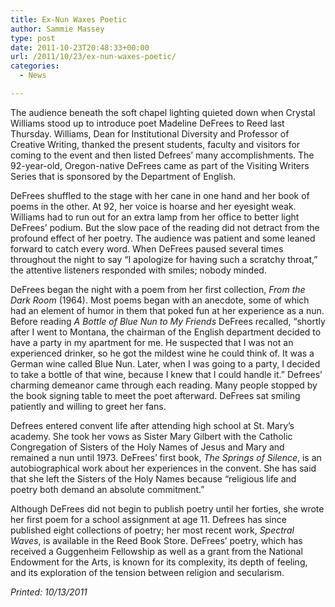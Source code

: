 ```yaml
---
title: Ex-Nun Waxes Poetic
author: Sammie Massey
type: post
date: 2011-10-23T20:48:33+00:00
url: /2011/10/23/ex-nun-waxes-poetic/
categories:
  - News

---
```

The audience beneath the soft chapel lighting quieted down when Crystal Williams stood up to introduce poet Madeline DeFrees to Reed last Thursday. Williams, Dean for Institutional Diversity and Professor of Creative Writing, thanked the present students, faculty and visitors for coming to the event and then listed Defrees&#8217; many accomplishments. The 92-year-old, Oregon-native DeFrees came as part of the Visiting Writers Series that is sponsored by the Department of English.

DeFrees shuffled to the stage with her cane in one hand and her book of poems in the other. At 92, her voice is hoarse and her eyesight weak. Williams had to run out for an extra lamp from her office to better light DeFrees&#8217; podium. But the slow pace of the reading did not detract from the profound effect of her poetry. The audience was patient and some leaned forward to catch every word. When DeFrees paused several times throughout the night to say &#8220;I apologize for having such a scratchy throat,&#8221; the attentive listeners responded with smiles; nobody minded.

DeFrees began the night with a poem from her first collection, _From the Dark Room_ (1964). Most poems began with an anecdote, some of which had an element of humor in them that poked fun at her experience as a nun. Before reading _A Bottle of Blue Nun to My Friends_ DeFrees recalled, &#8220;shortly after I went to Montana, the chairman of the English department decided to have a party in my apartment for me. He suspected that I was not an experienced drinker, so he got the mildest wine he could think of. It was a German wine called Blue Nun. Later, when I was going to a party, I decided to take a bottle of that wine, because I knew that I could handle it.&#8221; Defrees&#8217; charming demeanor came through each reading. Many people stopped by the book signing table to meet the poet afterward. DeFrees sat smiling patiently and willing to greet her fans.

Defrees entered convent life after attending high school at St. Mary&#8217;s academy. She took her vows as Sister Mary Gilbert with the Catholic Congregation of Sisters of the Holy Names of Jesus and Mary and remained a nun until 1973. DeFrees&#8217; first book, _The Springs of Silence_, is an autobiographical work about her experiences in the convent. She has said that she left the Sisters of the Holy Names because “religious life and poetry both demand an absolute commitment.”

Although DeFrees did not begin to publish poetry until her forties, she wrote her first poem for a school assignment at age 11. Defrees has since published eight collections of poetry; her most recent work, _Spectral Waves_, is available in the Reed Book Store. DeFrees&#8217; poetry, which has received a Guggenheim Fellowship as well as a grant from the National Endowment for the Arts, is known for its complexity, its depth of feeling, and its exploration of the tension between religion and secularism.

_Printed: 10/13/2011_